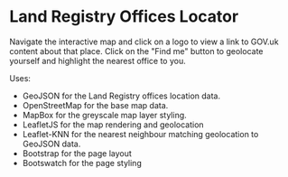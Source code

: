 Land Registry Offices Locator
==========

Navigate the interactive map and click on a logo to view a link to GOV.uk content about that place. Click on the "Find me" button to geolocate yourself and highlight the nearest office to you.

Uses:
* GeoJSON for the Land Registry offices location data.
* OpenStreetMap for the base map data.
* MapBox for the greyscale map layer styling.
* LeafletJS for the map rendering and geolocation
* Leaflet-KNN for the nearest neighbour matching geolocation to GeoJSON data.
* Bootstrap for the page layout
* Bootswatch for the page styling
